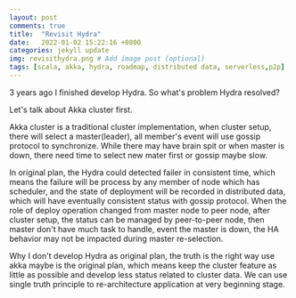 ```yaml
---
layout: post
comments: true
title:  "Revisit Hydra"
date:   2022-01-02 15:22:16 +0800
categories: jekyll update
img: revisithydra.png # Add image post (optional)
tags: [scala, akka, hydra, roadmap, distributed data, serverless,p2p]
---
```


3 years ago I finished develop Hydra. So what's problem Hydra resolved?

Let's talk about Akka cluster first.

Akka cluster is a traditional cluster implementation, when cluster setup, there will select a master(leader),
all member's event will use gossip protocol to synchronize. While there may have brain spit or when master is down,
there need time to select new mater first or gossip maybe slow.

In original plan, the Hydra could detected failer in consistent time, which means the failure will be process by any member of
node which has scheduler, and the state of deployment will be recorded in distributed data, which will have eventually consistent status 
with gossip protocol. When the role of deploy operation changed from master node to peer node, after cluster setup, the status can be managed by
peer-to-peer node, then master don't have much task to handle, event the master is down, the HA behavior may not be impacted during master re-selection.

Why I don't develop Hydra as original plan, the truth is the right way use akka maybe is the original plan, which means keep the cluster feature 
as little as possible and develop less status related to cluster data. We can use single truth principle to re-architecture application at very beginning stage. 

[jekyll-docs]: https://jekyllrb.com/docs/home
[jekyll-gh]:   https://github.com/jekyll/jekyll
[jekyll-talk]: https://talk.jekyllrb.com/
